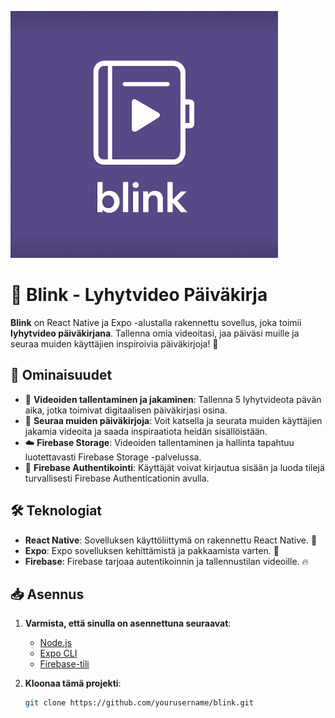 ![Blink Logo](assets/blink_logo_ss.png)
# 📱 Blink - Lyhytvideo Päiväkirja

**Blink** on React Native ja Expo -alustalla rakennettu sovellus, joka toimii **lyhytvideo päiväkirjana**. Tallenna omia videoitasi, jaa päiväsi muille ja seuraa muiden käyttäjien inspiroivia päiväkirjoja! 🌟

## 🚀 Ominaisuudet

- 🎥 **Videoiden tallentaminen ja jakaminen**: Tallenna 5 lyhytvideota pävän aika, jotka toimivat digitaalisen päiväkirjasi osina.
- 👀 **Seuraa muiden päiväkirjoja**: Voit katsella ja seurata muiden käyttäjien jakamia videoita ja saada inspiraatiota heidän sisällöistään.
- ☁️ **Firebase Storage**: Videoiden tallentaminen ja hallinta tapahtuu luotettavasti Firebase Storage -palvelussa.
- 🔐 **Firebase Authentikointi**: Käyttäjät voivat kirjautua sisään ja luoda tilejä turvallisesti Firebase Authenticationin avulla.

## 🛠️ Teknologiat

- **React Native**: Sovelluksen käyttöliittymä on rakennettu React Native. 📱
- **Expo**: Expo sovelluksen kehittämistä ja pakkaamista varten. 🎉
- **Firebase**: Firebase tarjoaa autentikoinnin ja tallennustilan videoille. 🔥

## 📥 Asennus

1. **Varmista, että sinulla on asennettuna seuraavat**:
   - [Node.js](https://nodejs.org/)
   - [Expo CLI](https://docs.expo.dev/get-started/installation/)
   - [Firebase-tili](https://firebase.google.com/)

2. **Kloonaa tämä projekti**:
   ```bash
   git clone https://github.com/yourusername/blink.git

